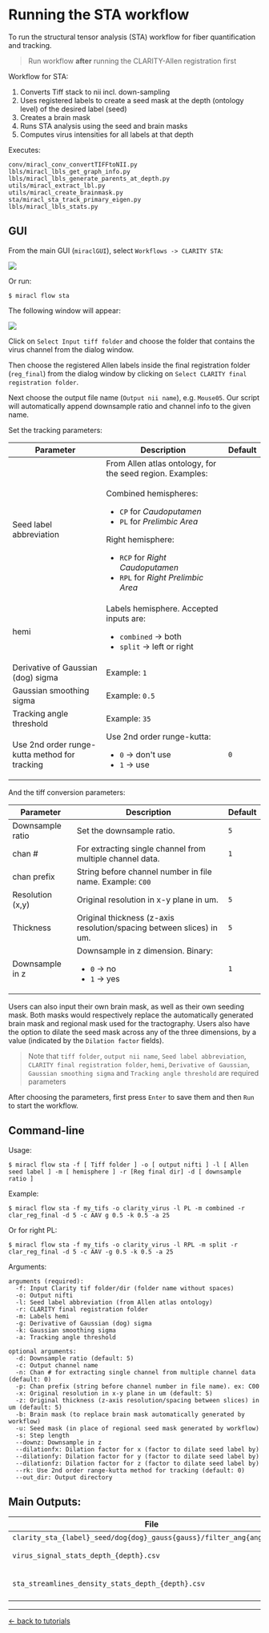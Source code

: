 # Running the STA workflow

To run the structural tensor analysis (STA) workflow for fiber quantification 
and tracking.

> Run workflow **after** running the CLARITY-Allen registration first

Workflow for STA:

1) Converts Tiff stack to nii incl. down-sampling
2) Uses registered labels to create a seed mask at the depth (ontology level) of the desired label (seed)
3) Creates a brain mask
3) Runs STA analysis using the seed and brain masks
4) Computes virus intensities for all labels at that depth

Executes:

```
conv/miracl_conv_convertTIFFtoNII.py
lbls/miracl_lbls_get_graph_info.py
lbls/miracl_lbls_generate_parents_at_depth.py
utils/miracl_extract_lbl.py
utils/miracl_create_brainmask.py
sta/miracl_sta_track_primary_eigen.py
lbls/miracl_lbls_stats.py
```

## GUI

From the main GUI (`miraclGUI`), select `Workflows -> CLARITY STA`:

![](../../gallery/menus/MIRACL_main-menu.png)

Or run:

```
$ miracl flow sta
```

The following window will appear:

![](../../gallery/menus/MIRACL_flow_STA-menu.png)

Click on `Select Input tiff folder` and choose the folder that contains the 
virus channel from the dialog window.

Then choose the registered Allen labels inside the final registration folder 
(`reg_final`) from the dialog window by clicking on 
`Select CLARITY final registration folder`.

Next choose the output file name (`Output nii name`), e.g. `Mouse05`.
Our script will automatically append downsample ratio and channel info to the 
given name.

Set the tracking parameters:

| Parameter | Description | Default |
| ---       | ---         | ---     |
| Seed label abbreviation | From Allen atlas ontology, for the seed region. Examples:<br><br>Combined hemispheres: <ul><li>`CP` for _Caudoputamen_</li><li>`PL` for _Prelimbic Area_</li></ul>Right hemisphere:<ul><li>`RCP` for _Right Caudoputamen_</li><li>`RPL` for _Right Prelimbic Area_</li></ul> | |
| hemi | Labels hemisphere. Accepted inputs are:<ul><li>`combined` -> both</li><li>`split` -> left or right</li></ul>
| Derivative of Gaussian (dog) sigma | Example: `1` | |
| Gaussian smoothing sigma | Example: `0.5` | |
| Tracking angle threshold | Example: `35` | |
| Use 2nd order runge-kutta method for tracking | Use 2nd order runge-kutta:<ul><li>`0` -> don't use</li><li>`1` -> use</li></ul> | `0` |

And the tiff conversion parameters:

| Parameter | Description | Default |
| ---       | ---         | ---     |
| Downsample ratio | Set the downsample ratio. | `5` |
| chan # | For extracting single channel from multiple channel data. | `1` |
| chan prefix | String before channel number in file name. Example: `C00` | |
| Resolution (x,y) | Original resolution in x-y plane in um. | `5` |
| Thickness | Original thickness (z-axis resolution/spacing between slices) in um. | `5` |
| Downsample in z | Downsample in z dimension. Binary:<ul><li>`0` -> no</li><li>`1` -> yes</li></ul> | `1` |

Users can also input their own brain mask, as well as their own seeding mask. 
Both masks would respectively replace the automatically generated brain mask 
and regional mask used for the tractography. Users also have the option to 
dilate the seed mask across any of the three dimensions, by a value (indicated 
by the `Dilation factor` fields).

> Note that `tiff folder`, `output nii name`, `Seed label abbreviation`,
`CLARITY final registration folder`, `hemi`, `Derivative of Gaussian`,
`Gaussian smoothing sigma` and `Tracking angle threshold` are required
parameters

After choosing the parameters, first press `Enter` to save them and then `Run`
to start the workflow.

## Command-line

Usage:

```
$ miracl flow sta -f [ Tiff folder ] -o [ output nifti ] -l [ Allen seed label ] -m [ hemisphere ] -r [Reg final dir] -d [ downsample ratio ]
```

Example:

```
$ miracl flow sta -f my_tifs -o clarity_virus -l PL -m combined -r clar_reg_final -d 5 -c AAV g 0.5 -k 0.5 -a 25
```

Or for right PL:

```
$ miracl flow sta -f my_tifs -o clarity_virus -l RPL -m split -r clar_reg_final -d 5 -c AAV -g 0.5 -k 0.5 -a 25
```

Arguments:

```
arguments (required):
  -f: Input Clarity tif folder/dir (folder name without spaces)
  -o: Output nifti
  -l: Seed label abbreviation (from Allen atlas ontology)
  -r: CLARITY final registration folder
  -m: Labels hemi
  -g: Derivative of Gaussian (dog) sigma
  -k: Gaussian smoothing sigma
  -a: Tracking angle threshold

optional arguments:
  -d: Downsample ratio (default: 5)
  -c: Output channel name
  -n: Chan # for extracting single channel from multiple channel data (default: 0)
  -p: Chan prefix (string before channel number in file name). ex: C00
  -x: Original resolution in x-y plane in um (default: 5)
  -z: Original thickness (z-axis resolution/spacing between slices) in um (default: 5)
  -b: Brain mask (to replace brain mask automatically generated by workflow)
  -u: Seed mask (in place of regional seed mask generated by workflow)
  -s: Step length
  --downz: Downsample in z
  --dilationfx: Dilation factor for x (factor to dilate seed label by)
  --dilationfy: Dilation factor for y (factor to dilate seed label by)
  --dilationfz: Dilation factor for z (factor to dilate seed label by)
  --rk: Use 2nd order range-kutta method for tracking (default: 0)
  --out_dir: Output directory
```

## Main Outputs:

| File | Description |
| ---  | ---         |
| `clarity_sta_{label}_seed/dog{dog}_gauss{gauss}/filter_ang{angle}.trk` | Tract file |
| `virus_signal_stats_depth_{depth}.csv` | Virus stats csv |
| `sta_streamlines_density_stats_depth_{depth}.csv` | Streamline density stats csv |

---

[<- back to tutorials](../../tutorials.md)
